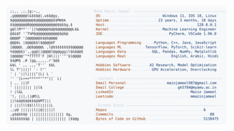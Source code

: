 <picture>
  <source srcset="https://raw.githubusercontent.com/mmazinjameel/mmazinjameel/main/dark_mode.svg?v=1740319700" media="(prefers-color-scheme: dark)">
  <img src="https://raw.githubusercontent.com/mmazinjameel/mmazinjameel/main/light_mode.svg?v=1740319700">
</picture>
